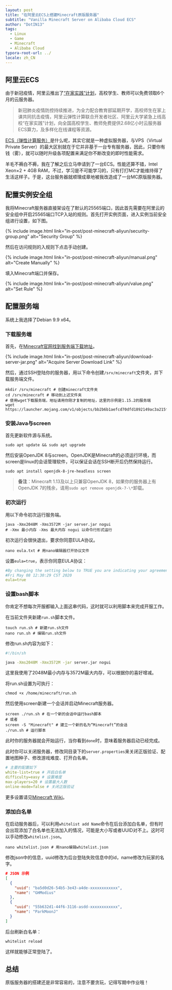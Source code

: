 ```yaml
---
layout: post
title: "在阿里云ECS上搭建Minecraft原版服务器"
subtitle: "Vanilla Minecraft Server on Alibaba Cloud ECS"
author: "DotIN13"
tags:
  - Linux
  - Game
  - Minecraft
  - Alibaba Cloud
typora-root-url: ../
locale: zh_CN
---
```


## 阿里云ECS

由于新冠疫情，阿里云推出了[“在家实践”计划](https://developer.aliyun.com/adc/college/)，高校学生、教师可以免费领取6个月的云服务器。

> 新冠肺炎疫情防控持续推进，为全力配合教育部延期开学，高校师生在家上课共同抗击疫情，阿里云弹性计算联合开发者社区、阿里云大学紧急上线高校“在家实践”计划，向全国高校学生、教师免费提供2.68亿小时云服务器ECS算力，及多样化在线课程等资源。

[ECS（弹性计算服务）](https://www.alibabacloud.com/help/zh/doc-detail/25367.htm)是什么呢，其实它就是一种虚拟服务器，与VPS（Virtual Private Server）的最大区别就在于它并非基于一台专有服务器，因此，只要你有钱（雾），就可以随时升级各项配置来满足你不断改变的即时性能需求。

羊毛不褥白不褥，我在了解之后立马申请到了一台ECS。性能还算不错，Intel Xeon×2 + 4GB RAM，不过，学习是不可能学习的，只有打打MC才能维持得了生活这样子。于是，这台服务器就顺理成章地被我改造成了一台MC原版服务器。

## 配置实例安全组

我将Minecraft服务器直接架设在了默认的25565端口，因此首先需要在阿里云的安全组中开启25565端口TCP入站的规则。首先打开实例页面，进入实例当前安全组进行设置，如下图。

{% include image.html link="in-post/post-minecraft-aliyun/security-group.png" alt="Security Group" %}

然后在访问规则的入规则下点击手动创建。

{% include image.html link="in-post/post-minecraft-aliyun/manual.png" alt="Create Manually" %}

填入Minecraft端口并保存。

{% include image.html link="in-post/post-minecraft-aliyun/value.png" alt="Set Rule" %}

## 配置服务端

系统上我选择了Debian 9.9 x64。

### 下载服务端

首先，在[Minecraft官网找到服务端下载地址](https://www.minecraft.net/zh-hans/download/server/)。

{% include image.html link="in-post/post-minecraft-aliyun/download-server-jar.png" alt="Acquire Server Download Link" %}

然后，通过SSH登陆你的服务器，用以下命令创建`/srv/minecraft`文件夹，并下载服务端文件。

```shell
mkdir /srv/minecraft # 创建minecraft文件夹
cd /srv/minecraft # 移动到上述文件夹
# 使用wget下载服务端，地址请用你刚才复制的地址，这里的示例是1.15.2的服务端
wget https://launcher.mojang.com/v1/objects/bb2b6b1aefcd70dfd1892149ac3a215f6c636b07/server.jar
```

### 安装Java与screen

首先更新软件源与系统。

```shell
sudo apt update && sudo apt upgrade
```

然后安装OpenJDK 8与screen。OpenJDK是Minecraft的必须运行环境，而screen是linux的会话管理软件，可以保证会话在SSH断开后仍然保持运行。

```shell
sudo apt install openjdk-8-jre-headless screen
```

> **备注**：Minecraft 1.13及以上只兼容OpenJDK 8，如果你的服务器上有OpenJDK 7的残余，请用`sudo apt remove openjdk-7-\*`卸载。

### 初次运行

用以下命令初次运行服务端。

```shell
java -Xmx2048M -Xms3572M -jar server.jar nogui
# -Xmx 最小内存 -Xms 最大内存 nogui 以命令行形式运行
```

初次运行会很快退出，要求你同意EULA协议。

```shell
nano eula.txt # 用nano编辑器打开协议文件
```

设置`eula=true`，表示你同意EULA协议：

```yaml
#By changing the setting below to TRUE you are indicating your agreement to our EULA (https://account.mojang.com/documents/minecraft_eula).
#Fri May 08 12:30:29 CST 2020
eula=true
```

### 设置bash脚本

你肯定不想每次开服都输入上面这串代码，这时就可以利用脚本来完成开服工作。

在当前文件夹新建`run.sh`脚本文件。

```shell
touch run.sh # 新建run.sh文件
nano run.sh # 编辑run.sh文件
```

修改run.sh内容为如下：

```bash
#!/bin/sh

java -Xms2048M -Xmx3572M -jar server.jar nogui
```

这里我使用了2048M最小内存与3572M最大内存，可以根据你的喜好增减。

将run.sh设置为可执行：

```shell
chmod +x /home/minecraft/run.sh
```

然后使用screen新建一个会话并启动Minecraft服务器。

```shell
screen ./run.sh # 在一个新的会话中运行bash脚本
# 或者
screen -S "Minecraft" # 建立一个新的名为“Minecraft”的会话
./run.sh # 运行脚本
```

此时你的服务器就会开始运行，当你看到`done`时，意味着服务器启动已经完成。

此时你可以关闭服务器，修改同目录下的`server.properties`来关闭正版验证、配置地图种子、修改游戏难度、打开白名单。

```yaml
# 主要的配置如下
white-list=true # 开启白名单
difficulty=easy # 设置难度
max-players=20 # 设置最大人数
online-mode=false # 关闭正版验证
```

更多设置请见[Minecraft Wiki](https://minecraft-zh.gamepedia.com/index.php?title=Server.properties&variant=zh-cn)。

### 添加白名单

在启动服务器后，可以利用`whitelist add Name`命令在后台添加白名单，但有时会出现添加了白名单也无法加入的情况，可能是大小写或者UUID对不上。这时可以手动修改`whitelist.json`。

```shell
nano whitelist.json # 用nano编辑whitelist.json
```

修改json中的信息，uuid修改为后台登陆失败信息中的id，name修改为玩家的名字。

```json
# JSON 示例
[  
  {
    "uuid": "ba5d0d26-54b5-3e43-a4de-xxxxxxxxxxxx",
    "name": "GHModius"
  },
  {
    "uuid": "55b632d1-44f6-3116-asdd-xxxxxxxxxxxx",
    "name": "ParkMoonJ"
  }
]
```

后台刷新白名单：

```shell
whitelist reload
```

这样就能够正常登陆了。

## 总结

原版服务器的搭建还是非常容易的，注意不要贪玩，记得写期中作业哦！